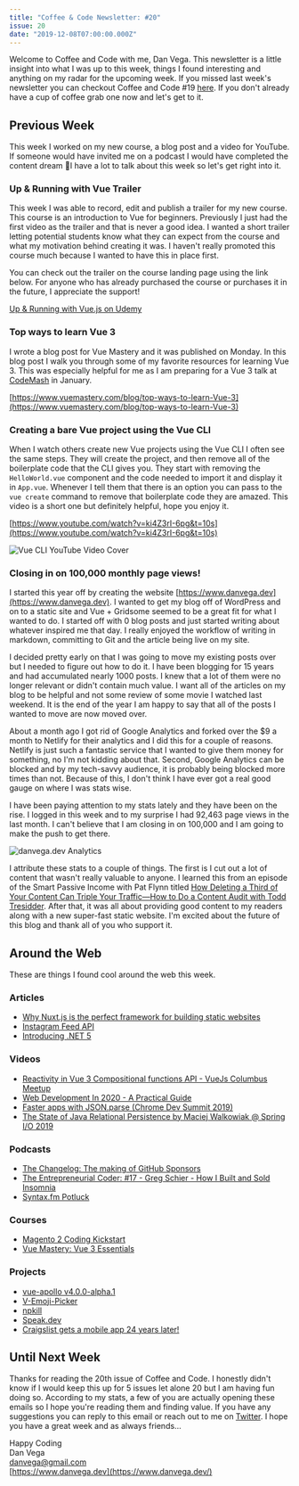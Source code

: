 ```yaml
---
title: "Coffee & Code Newsletter: #20"
issue: 20
date: "2019-12-08T07:00:00.000Z"
---
```


Welcome to Coffee and Code with me, Dan Vega. This newsletter is a little insight into what I was up to this week, things I found interesting and anything on my radar for the upcoming week. If you missed last week's newsletter you can checkout Coffee and Code #19 [here](https://www.danvega.dev/newsletter/coffee-and-code/19). If you don't already have a cup of coffee grab one now and let's get to it.

## Previous Week

This week I worked on my new course, a blog post and a video for YouTube. If someone would have invited me on a podcast I would have completed the content dream 🤣I have a lot to talk about this week so let's get right into it.

### Up & Running with Vue Trailer

This week I was able to record, edit and publish a trailer for my new course. This course is an introduction to Vue for beginners. Previously I just had the first video as the trailer and that is never a good idea. I wanted a short trailer letting potential students know what they can expect from the course and what my motivation behind creating it was. I haven't really promoted this course much because I wanted to have this in place first.

You can check out the trailer on the course landing page using the link below. For anyone who has already purchased the course or purchases it in the future, I appreciate the support!

[Up & Running with Vue.js on Udemy](https://www.udemy.com/course/vue-intro/?referralCode=E9DECFF78CA706D7A68A)

### Top ways to learn Vue 3

I wrote a blog post for Vue Mastery and it was published on Monday. In this blog post I walk you through some of my favorite resources for learning Vue 3. This was especially helpful for me as I am preparing for a Vue 3 talk at [CodeMash](https://www.codemash.org/) in January.

[https://www.vuemastery.com/blog/top-ways-to-learn-Vue-3](https://www.vuemastery.com/blog/top-ways-to-learn-Vue-3)

### Creating a bare Vue project using the Vue CLI

When I watch others create new Vue projects using the Vue CLI I often see the same steps. They will create the project, and then remove all of the boilerplate code that the CLI gives you. They start with removing the `HelloWorld.vue` component and the code needed to import it and display it in `App.vue`. Whenever I tell them that there is an option you can pass to the `vue create` command to remove that boilerplate code they are amazed. This video is a short one but definitely helpful, hope you enjoy it.

[https://www.youtube.com/watch?v=ki4Z3rI-6pg&t=10s](https://www.youtube.com/watch?v=ki4Z3rI-6pg&t=10s)

![Vue CLI YouTube Video Cover](/images/newsletter/2019/12/08/vue-cli-bare-cover.png)

### Closing in on 100,000 monthly page views!

I started this year off by creating the website [https://www.danvega.dev](https://www.danvega.dev). I wanted to get my blog off of WordPress and on to a static site and Vue + Gridsome seemed to be a great fit for what I wanted to do. I started off with 0 blog posts and just started writing about whatever inspired me that day. I really enjoyed the workflow of writing in markdown, committing to Git and the article being live on my site.

I decided pretty early on that I was going to move my existing posts over but I needed to figure out how to do it. I have been blogging for 15 years and had accumulated nearly 1000 posts. I knew that a lot of them were no longer relevant or didn't contain much value. I want all of the articles on my blog to be helpful and not some review of some movie I watched last weekend. It is the end of the year I am happy to say that all of the posts I wanted to move are now moved over.

About a month ago I got rid of Google Analytics and forked over the \$9 a month to Netlify for their analytics and I did this for a couple of reasons. Netlify is just such a fantastic service that I wanted to give them money for something, no I'm not kidding about that. Second, Google Analytics can be blocked and by my tech-savvy audience, it is probably being blocked more times than not. Because of this, I don't think I have ever got a real good gauge on where I was stats wise.

I have been paying attention to my stats lately and they have been on the rise. I logged in this week and to my surprise I had 92,463 page views in the last month. I can't believe that I am closing in on 100,000 and I am going to make the push to get there.

![danvega.dev Analytics](/images/newsletter/2019/12/08/danvega-dev-analytics.png)

I attribute these stats to a couple of things. The first is I cut out a lot of content that wasn't really valuable to anyone. I learned this from an episode of the Smart Passive Income with Pat Flynn titled [How Deleting a Third of Your Content Can Triple Your Traffic—How to Do a Content Audit with Todd Tresidder](https://www.smartpassiveincome.com/podcasts/how-to-do-a-content-audit-with-todd-tresidder/). After that, it was all about providing good content to my readers along with a new super-fast static website. I'm excited about the future of this blog and thank all of you who support it.

## Around the Web

These are things I found cool around the web this week.

### Articles

- [Why Nuxt.js is the perfect framework for building static websites](https://www.vuemastery.com/blog/why-nuxtjs-is-the-perfect-framework-for-building-static-websites)
- [Instagram Feed API](https://codingcoach.io/blog/netlify-serverless-function-instagram-api/)
- [Introducing .NET 5](https://devblogs.microsoft.com/dotnet/introducing-net-5/)

### Videos

- [Reactivity in Vue 3 Compositional functions API - VueJs Columbus Meetup](https://www.youtube.com/watch?v=T_JEsOBuI7U)
- [Web Development In 2020 - A Practical Guide](https://www.youtube.com/watch?v=0pThnRneDjw)
- [Faster apps with JSON.parse (Chrome Dev Summit 2019)](https://www.youtube.com/watch?v=ff4fgQxPaO0)
- [The State of Java Relational Persistence by Maciej Walkowiak @ Spring I/O 2019](https://www.youtube.com/watch?v=WSjj-IhBiSY&feature=youtu.be)

### Podcasts

- [The Changelog: The making of GitHub Sponsors](https://changelog.com/podcast/370)
- [The Entrepreneurial Coder: #17 - Greg Schier - How I Built and Sold Insomnia](https://www.ecpodcast.io/episodes/17-greg-schier-how-i-built-and-sold-insomnia)
- [Syntax.fm Potluck](https://syntax.fm/show/202/potluck-tabs-are-better-coding-music-seo-is-angular-good-biggie-smalls-soy-sauce-more)

### Courses

- [Magento 2 Coding Kickstart](https://m.academy/p/magento-2-coding-kickstart)
- [Vue Mastery: Vue 3 Essentials](https://www.vuemastery.com/courses/vue-3-essentials/)

### Projects

- [vue-apollo v4.0.0-alpha.1](https://github.com/vuejs/vue-apollo/releases/tag/v4.0.0-alpha.1)
- [V-Emoji-Picker](https://github.com/joaoeudes7/V-Emoji-Picker)
- [npkill](https://www.npmjs.com/package/npkill)
- [Speak.dev](https://speak.dev/)
- [Craigslist gets a mobile app 24 years later!](https://www.producthunt.com/posts/craiglist-for-mobile)

## Until Next Week

Thanks for reading the 20th issue of Coffee and Code. I honestly didn't know if I would keep this up for 5 issues let alone 20 but I am having fun doing so. According to my stats, a few of you are actually opening these emails so I hope you're reading them and finding value. If you have any suggestions you can reply to this email or reach out to me on [Twitter](https://twitter.com/therealdanvega). I hope you have a great week and as always friends...

Happy Coding<br/>
Dan Vega<br/>
danvega@gmail.com<br/>
[https://www.danvega.dev](https://www.danvega.dev/)

